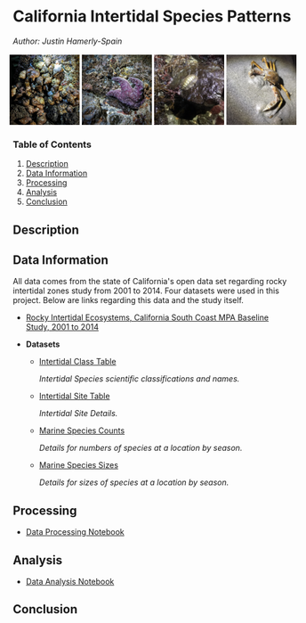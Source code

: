 # California Intertidal Species Patterns
*Author: Justin Hamerly-Spain*

<div style="display: flex; justify-content: center;">
  <img src="images/1.JPEG" width="25%" style="margin: 2px; height: auto;">
  <img src="images/2.JPEG" width="25%" style="margin: 2px; height: auto;">
  <img src="images/3.JPEG" width="25%" style="margin: 2px; height: auto;">
  <img src="images/4.JPEG" width="25%" style="margin: 2px; height: auto;">
</div>

### Table of Contents

1. [Description](#description)
2. [Data Information](#data-information)
3. [Processing](#processing)
4. [Analysis](#analysis)
5. [Conclusion](#conclusion)

## Description

## Data Information

All data comes from the state of California's open data set regarding rocky intertidal zones study from 2001 to 2014.  Four datasets were used in this project.  Below are links regarding this data and the study itself.

- [Rocky Intertidal Ecosystems, California South Coast MPA Baseline Study, 2001 to 2014](https://sandbox.data.ca.gov/dataset/rocky-intertidal-ecosystems-california-south-coast-mpa-baseline-study-2001-to-2014)

- **Datasets**
    - [Intertidal Class Table](./scmpaintertidalclasstable20150220.csv)
        
        *Intertidal Species scientific classifications and names.*

    - [Intertidal Site Table](./scmpaintertidalsitetable20150220.csv)
        
        *Intertidal Site Details.*

    - [Marine Species Counts](./sc_mpa_marine_species_counts_2015_0505.csv)
        
        *Details for numbers of species at a location by season.*

    - [Marine Species Sizes](./sc_mpa_marine_species_counts_2015_0505.csv)
        
        *Details for sizes of species at a location by season.*

## Processing

- [Data Processing Notebook](./processing.ipynb)

## Analysis

- [Data Analysis Notebook](./analysis.ipynb)

## Conclusion


